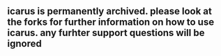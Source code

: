 ## icarus is permanently archived. please look at the forks for further information on how to use icarus. any furhter support questions will be ignored
